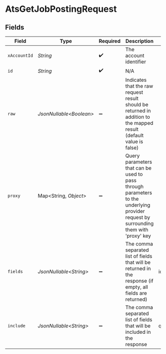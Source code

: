 # AtsGetJobPostingRequest


## Fields

| Field                                                                                                                                                                                                                                 | Type                                                                                                                                                                                                                                  | Required                                                                                                                                                                                                                              | Description                                                                                                                                                                                                                           | Example                                                                                                                                                                                                                               |
| ------------------------------------------------------------------------------------------------------------------------------------------------------------------------------------------------------------------------------------- | ------------------------------------------------------------------------------------------------------------------------------------------------------------------------------------------------------------------------------------- | ------------------------------------------------------------------------------------------------------------------------------------------------------------------------------------------------------------------------------------- | ------------------------------------------------------------------------------------------------------------------------------------------------------------------------------------------------------------------------------------- | ------------------------------------------------------------------------------------------------------------------------------------------------------------------------------------------------------------------------------------- |
| `xAccountId`                                                                                                                                                                                                                          | *String*                                                                                                                                                                                                                              | :heavy_check_mark:                                                                                                                                                                                                                    | The account identifier                                                                                                                                                                                                                |                                                                                                                                                                                                                                       |
| `id`                                                                                                                                                                                                                                  | *String*                                                                                                                                                                                                                              | :heavy_check_mark:                                                                                                                                                                                                                    | N/A                                                                                                                                                                                                                                   |                                                                                                                                                                                                                                       |
| `raw`                                                                                                                                                                                                                                 | *JsonNullable\<Boolean>*                                                                                                                                                                                                              | :heavy_minus_sign:                                                                                                                                                                                                                    | Indicates that the raw request result should be returned in addition to the mapped result (default value is false)                                                                                                                    |                                                                                                                                                                                                                                       |
| `proxy`                                                                                                                                                                                                                               | Map\<String, *Object*>                                                                                                                                                                                                                | :heavy_minus_sign:                                                                                                                                                                                                                    | Query parameters that can be used to pass through parameters to the underlying provider request by surrounding them with 'proxy' key                                                                                                  |                                                                                                                                                                                                                                       |
| `fields`                                                                                                                                                                                                                              | *JsonNullable\<String>*                                                                                                                                                                                                               | :heavy_minus_sign:                                                                                                                                                                                                                    | The comma separated list of fields that will be returned in the response (if empty, all fields are returned)                                                                                                                          | id,remote_id,title,locations,internal,status,job_id,remote_job_id,content,compensation,employment_type,employment_contract_type,external_url,external_apply_url,questionnaires,start_date,updated_at,created_at,unified_custom_fields |
| `include`                                                                                                                                                                                                                             | *JsonNullable\<String>*                                                                                                                                                                                                               | :heavy_minus_sign:                                                                                                                                                                                                                    | The comma separated list of fields that will be included in the response                                                                                                                                                              | questionnaires                                                                                                                                                                                                                        |
